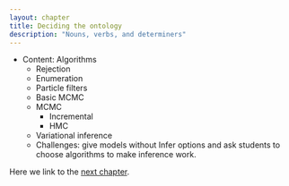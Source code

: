 ```yaml
---
layout: chapter
title: Deciding the ontology
description: "Nouns, verbs, and determiners"
---
```


- Content: Algorithms
  - Rejection
  - Enumeration
  - Particle filters
  - Basic MCMC
  - MCMC
    - Incremental
    - HMC
  - Variational inference
  - Challenges: give models without Infer options and ask students to choose algorithms to make inference work.

Here we link to the [next chapter](4-composition.html).